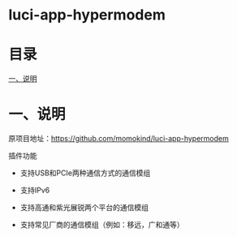 # luci-app-hypermodem

# 目录

[一、说明](#一说明)

# 一、说明

原项目地址：https://github.com/momokind/luci-app-hypermodem

插件功能

- 支持USB和PCIe两种通信方式的通信模组

- 支持IPv6

- 支持高通和紫光展锐两个平台的通信模组

- 支持常见厂商的通信模组（例如：移远，广和通等）


